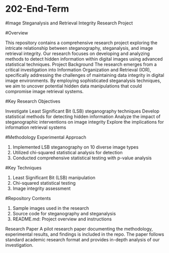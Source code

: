 # 202-End-Term

#Image Steganalysis and Retrieval Integrity Research Project

#Overview

This repository contains a comprehensive research project exploring the intricate relationship between steganography, steganalysis, and image retrieval integrity. Our research focuses on developing and analyzing methods to detect hidden information within digital images using advanced statistical techniques.
Project Background
The research emerges from a critical investigation into Information Organization and Retrieval (IOR), specifically addressing the challenges of maintaining data integrity in digital image environments. By employing sophisticated steganalysis techniques, we aim to uncover potential hidden data manipulations that could compromise image retrieval systems.

#Key Research Objectives

Investigate Least Significant Bit (LSB) steganography techniques
Develop statistical methods for detecting hidden information
Analyze the impact of steganographic interventions on image integrity
Explore the implications for information retrieval systems

#Methodology
Experimental Approach

  1. Implemented LSB steganography on 10 diverse image types
  2. Utilized chi-squared statistical analysis for detection
  3. Conducted comprehensive statistical testing with p-value analysis

#Key Techniques

  1. Least Significant Bit (LSB) manipulation
  2. Chi-squared statistical testing
  3. Image integrity assessment

#Repository Contents

1. Sample images used in the research
2. Source code for steganography and steganalysis
3. README.md: Project overview and instructions

Research Paper
A pilot research paper documenting the methodology, experimental results, and findings is included in the repo. The paper follows standard academic research format and provides in-depth analysis of our investigation.
